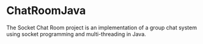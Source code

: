 # ChatRoomJava
The Socket Chat Room project is an implementation of a group chat system using socket programming and multi-threading in Java. 
